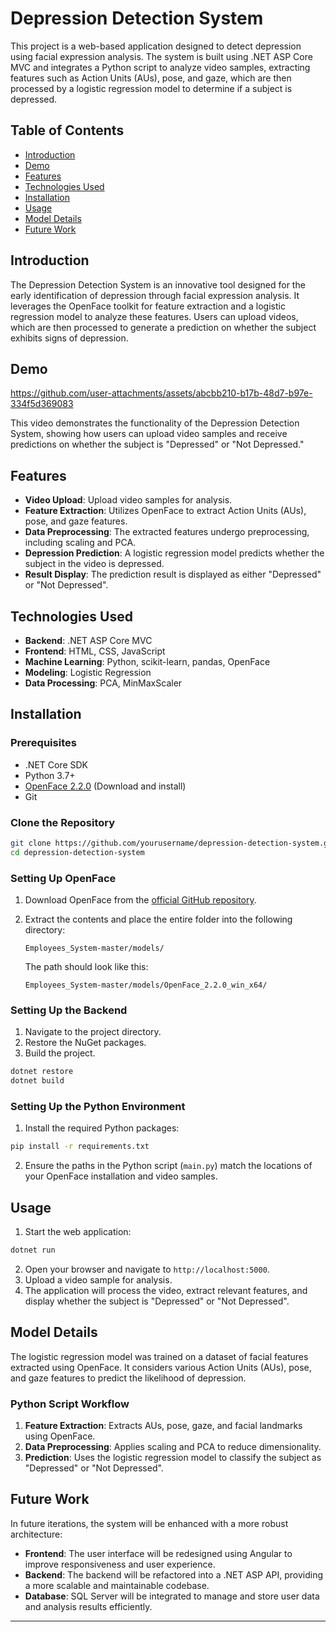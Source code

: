 # Depression Detection System

This project is a web-based application designed to detect depression using facial expression analysis. The system is built using .NET ASP Core MVC and integrates a Python script to analyze video samples, extracting features such as Action Units (AUs), pose, and gaze, which are then processed by a logistic regression model to determine if a subject is depressed.

## Table of Contents

- [Introduction](#introduction)
- [Demo](#demo)
- [Features](#features)
- [Technologies Used](#technologies-used)
- [Installation](#installation)
- [Usage](#usage)
- [Model Details](#model-details)
- [Future Work](#future-work)

## Introduction

The Depression Detection System is an innovative tool designed for the early identification of depression through facial expression analysis. It leverages the OpenFace toolkit for feature extraction and a logistic regression model to analyze these features. Users can upload videos, which are then processed to generate a prediction on whether the subject exhibits signs of depression.

## Demo



https://github.com/user-attachments/assets/abcbb210-b17b-48d7-b97e-334f5d369083



This video demonstrates the functionality of the Depression Detection System, showing how users can upload video samples and receive predictions on whether the subject is "Depressed" or "Not Depressed."

## Features

- **Video Upload**: Upload video samples for analysis.
- **Feature Extraction**: Utilizes OpenFace to extract Action Units (AUs), pose, and gaze features.
- **Data Preprocessing**: The extracted features undergo preprocessing, including scaling and PCA.
- **Depression Prediction**: A logistic regression model predicts whether the subject in the video is depressed.
- **Result Display**: The prediction result is displayed as either "Depressed" or "Not Depressed".

## Technologies Used

- **Backend**: .NET ASP Core MVC
- **Frontend**: HTML, CSS, JavaScript
- **Machine Learning**: Python, scikit-learn, pandas, OpenFace
- **Modeling**: Logistic Regression
- **Data Processing**: PCA, MinMaxScaler

## Installation

### Prerequisites

- .NET Core SDK
- Python 3.7+
- [OpenFace 2.2.0](https://github.com/TadasBaltrusaitis/OpenFace) (Download and install)
- Git

### Clone the Repository

```bash
git clone https://github.com/yourusername/depression-detection-system.git
cd depression-detection-system
```

### Setting Up OpenFace

1. Download OpenFace from the [official GitHub repository](https://github.com/TadasBaltrusaitis/OpenFace).
2. Extract the contents and place the entire folder into the following directory:

   ```
   Employees_System-master/models/
   ```

   The path should look like this:

   ```
   Employees_System-master/models/OpenFace_2.2.0_win_x64/
   ```

### Setting Up the Backend

1. Navigate to the project directory.
2. Restore the NuGet packages.
3. Build the project.

```bash
dotnet restore
dotnet build
```

### Setting Up the Python Environment

1. Install the required Python packages:

```bash
pip install -r requirements.txt
```

2. Ensure the paths in the Python script (`main.py`) match the locations of your OpenFace installation and video samples.

## Usage

1. Start the web application:

```bash
dotnet run
```

2. Open your browser and navigate to `http://localhost:5000`.
3. Upload a video sample for analysis.
4. The application will process the video, extract relevant features, and display whether the subject is "Depressed" or "Not Depressed".

## Model Details

The logistic regression model was trained on a dataset of facial features extracted using OpenFace. It considers various Action Units (AUs), pose, and gaze features to predict the likelihood of depression.

### Python Script Workflow

1. **Feature Extraction**: Extracts AUs, pose, gaze, and facial landmarks using OpenFace.
2. **Data Preprocessing**: Applies scaling and PCA to reduce dimensionality.
3. **Prediction**: Uses the logistic regression model to classify the subject as "Depressed" or "Not Depressed".

## Future Work

In future iterations, the system will be enhanced with a more robust architecture:

- **Frontend**: The user interface will be redesigned using Angular to improve responsiveness and user experience.
- **Backend**: The backend will be refactored into a .NET ASP API, providing a more scalable and maintainable codebase.
- **Database**: SQL Server will be integrated to manage and store user data and analysis results efficiently.

---
